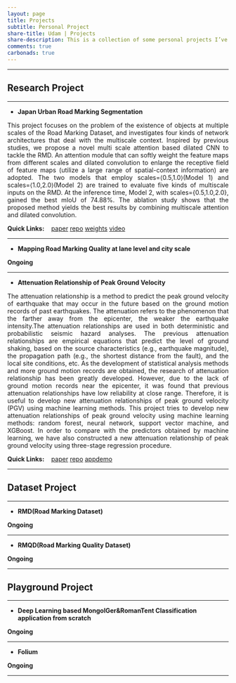 ```yaml
---
layout: page
title: Projects
subtitle: Personal Project
share-title: Udam | Projects
share-description: This is a collection of some personal projects I’ve worked on.
comments: true
carbonads: true
---
```


---
## Research Project
---

- **Japan Urban Road Marking Segmentation**

<p align = "justify">
This project focuses on the problem of the existence of objects at multiple scales of the Road Marking Dataset, and investigates four kinds of network architectures that deal with the multiscale context. Inspired by previous studies, we propose a novel multi scale attention based dilated CNN to tackle the RMD. An attention module that can softly weight the feature maps from different scales and dilated convolution to enlarge the receptive field of feature maps (utilize a large range of spatial-context information) are adopted. The two models that employ scales=⟨0.5,1.0⟩(Model 1) and scales=⟨1.0,2.0⟩(Model 2) are trained to evaluate five kinds of multiscale inputs on the RMD. At the inference time, Model 2, with scales={0.5,1.0,2.0}, gained the best mIoU of 74.88%. The ablation study shows that the proposed method yields the best results by combining multiscale attention and dilated convolution. 
</p>

<div style="text-align:left">
<strong>Quick Links:</strong> &nbsp;&nbsp; 
<a href="https://www.mdpi.com/2072-4292/14/18/4508/htm" role="button" class="btn btn-dark">paper</a> 
<a href="https://github.com/chiba1sonny/Semantic-Segmentation-for-RMD" role="button" class="btn btn-dark">repo</a>
<a href="https://www.youtube.com/watch?v=9xcYjRMyXr4" role="button" class="btn btn-dark">weights</a> 
<a href="https://www.youtube.com/watch?v=9xcYjRMyXr4" role="button" class="btn btn-dark">video</a> 
</div>

---
- **Mapping Road Marking Quality at lane level and city scale**

**Ongoing**

---
- **Attenuation Relationship of Peak Ground Velocity**

<p align = "justify">
The attenuation relationship is a method to predict the peak ground velocity of earthquake that may occur in the future based on the ground motion records of past earthquakes. The attenuation refers to the phenomenon that the farther away from the epicenter, the weaker the earthquake intensity.The attenuation relationships are used in both deterministic and probabilistic seismic hazard analyses. The previous attenuation relationships are empirical equations that predict the level of ground shaking, based on the source characteristics (e.g., earthquake magnitude), the propagation path (e.g., the shortest distance from the fault), and the local site conditions, etc. As the development of statistical analysis methods and more ground motion records are obtained, the research of attenuation relationship has been greatly developed. However, due to the lack of ground motion records near the epicenter, it was found that previous attenuation relationships have low reliability at close range. Therefore, it is useful to develop new attenuation relationships of peak ground velocity (PGV) using machine learning methods. This project tries to develop new attenuation relationships of peak ground velocity using machine learning methods: random forest, neural network, support vector machine, and XGBoost. In order to compare with the predictors obtained by machine learning, we have also constructed a new attenuation relationship of peak ground velocity using three-stage regression procedure.
</p>

<div style="text-align:left">
<strong>Quick Links:</strong> &nbsp;&nbsp; 
<a href="https://arxiv.org/abs/2111.00220" role="button" role="button" class="btn btn-dark">paper</a> 
<a href="https://github.com/chiba1sonny/Pgv-attenuation-" role="button" class="btn btn-dark">repo</a>
<a href="https://github.com/chiba1sonny/PGV-Prediction-Streamlit-demo" role="button" class="btn btn-dark">appdemo</a>
</div>

---

## Dataset Project

---

- **RMD(Road Marking Dataset)**

**Ongoing**

---

- **RMQD(Road Marking Quality Dataset)**

**Ongoing**

---

## Playground Project

---

- **Deep Learning based MongolGer&RomanTent Classification application from scratch**

**Ongoing**

---

- **Folium**

**Ongoing**

---
